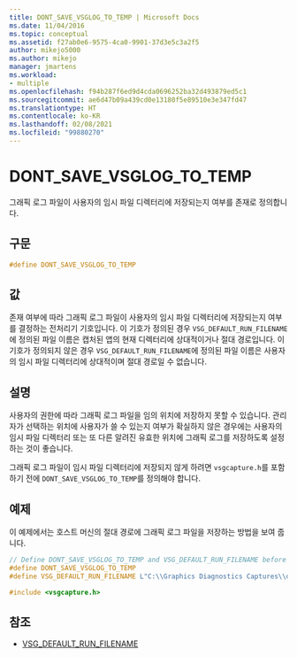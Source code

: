 ```yaml
---
title: DONT_SAVE_VSGLOG_TO_TEMP | Microsoft Docs
ms.date: 11/04/2016
ms.topic: conceptual
ms.assetid: f27ab0e6-9575-4ca0-9901-37d3e5c3a2f5
author: mikejo5000
ms.author: mikejo
manager: jmartens
ms.workload:
- multiple
ms.openlocfilehash: f94b287f6ed9d4cda0696252ba32d493879ed5c1
ms.sourcegitcommit: ae6d47b09a439cd0e13180f5e89510e3e347fd47
ms.translationtype: HT
ms.contentlocale: ko-KR
ms.lasthandoff: 02/08/2021
ms.locfileid: "99880270"
---
```

# <a name="dont_save_vsglog_to_temp"></a>DONT_SAVE_VSGLOG_TO_TEMP
그래픽 로그 파일이 사용자의 임시 파일 디렉터리에 저장되는지 여부를 존재로 정의합니다.

## <a name="syntax"></a>구문

```C++
#define DONT_SAVE_VSGLOG_TO_TEMP
```

## <a name="value"></a>값
 존재 여부에 따라 그래픽 로그 파일이 사용자의 임시 파일 디렉터리에 저장되는지 여부를 결정하는 전처리기 기호입니다. 이 기호가 정의된 경우 `VSG_DEFAULT_RUN_FILENAME`에 정의된 파일 이름은 캡처된 앱의 현재 디렉터리에 상대적이거나 절대 경로입니다. 이 기호가 정의되지 않은 경우 `VSG_DEFAULT_RUN_FILENAME`에 정의된 파일 이름은 사용자의 임시 파일 디렉터리에 상대적이며 절대 경로일 수 없습니다.

## <a name="remarks"></a>설명
 사용자의 권한에 따라 그래픽 로그 파일을 임의 위치에 저장하지 못할 수 있습니다. 관리자가 선택하는 위치에 사용자가 쓸 수 있는지 여부가 확실하지 않은 경우에는 사용자의 임시 파일 디렉터리 또는 또 다른 알려진 유효한 위치에 그래픽 로그를 저장하도록 설정하는 것이 좋습니다.

 그래픽 로그 파일이 임시 파일 디렉터리에 저장되지 않게 하려면 `vsgcapture.h`를 포함하기 전에 `DONT_SAVE_VSGLOG_TO_TEMP`를 정의해야 합니다.

## <a name="example"></a>예제
 이 예제에서는 호스트 머신의 절대 경로에 그래픽 로그 파일을 저장하는 방법을 보여 줍니다.

```cpp
// Define DONT_SAVE_VSGLOG_TO_TEMP and VSG_DEFAULT_RUN_FILENAME before including vsgcapture.h
#define DONT_SAVE_VSGLOG_TO_TEMP
#define VSG_DEFAULT_RUN_FILENAME L"C:\\Graphics Diagnostics Captures\\default.vsglog"

#include <vsgcapture.h>
```

## <a name="see-also"></a>참조
- [VSG_DEFAULT_RUN_FILENAME](vsg-default-run-filename.md)
